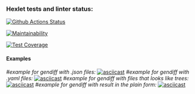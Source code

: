 ### Hexlet tests and linter status:
[![Github Actions Status](https://github.com/JhonnyT18/python-project-lvl2/workflows/hexlet-check/badge.svg)](https://github.com/JhonnyT18/python-project-lvl2/actions)

[![Maintainability](https://api.codeclimate.com/v1/badges/12dc053ac6671063f54f/maintainability)](https://codeclimate.com/github/JhonnyT18/python-project-lvl2/maintainability)

[![Test Coverage](https://api.codeclimate.com/v1/badges/12dc053ac6671063f54f/test_coverage)](https://codeclimate.com/github/JhonnyT18/python-project-lvl2/gendiff/test_coverage)
#### Examples
*#example for gendiff with .json files:*
[![asciicast](https://asciinema.org/a/mKESp62IplcPrjuX78olim3Bv.svg)](https://asciinema.org/a/mKESp62IplcPrjuX78olim3Bv)
*#example for gendiff with .yaml files:*
[![asciicast](https://asciinema.org/a/cu2Qnu0oPmUz6aRGwvRJlazhB.svg)](https://asciinema.org/a/cu2Qnu0oPmUz6aRGwvRJlazhB)
*#example for gendiff with files that looks like trees:*
[![asciicast](https://asciinema.org/a/b5QBWVjLf5Vr5VRo9eN6GylJD.svg)](https://asciinema.org/a/b5QBWVjLf5Vr5VRo9eN6GylJD)
*#example for gendiff with result in the plain form:*
[![asciicast](https://asciinema.org/a/5D4skYXGgdafVfQd1DXl9k8d1.svg)](https://asciinema.org/a/5D4skYXGgdafVfQd1DXl9k8d1)